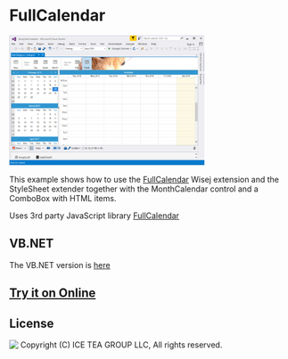 FullCalendar
====

<img src="../Support/Images/FullCalendar-Sample.png" width="350" height="233">

This example shows how to use the [FullCalendar](https://github.com/iceteagroup/wisej-extensions/tree/master/Wisej.Web.Ext.FullCalendar) Wisej extension and the StyleSheet extender together with the MonthCalendar control and a ComboBox with HTML items.

Uses 3rd party JavaScript library [FullCalendar](https://fullcalendar.io/)

VB.NET
------
The VB.NET version is [here](https://github.com/iceteagroup/wisej-examples-vb/tree/main/FullCalendar)

## [Try it on Online](http://demo.wisej.com/FullCalendar)

License
-------
<img src="http://iceteagroup.com/wp-content/uploads/2017/01/Square-64x64-trasp.png" height="20" align="top"> Copyright (C) ICE TEA GROUP LLC, All rights reserved.
